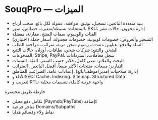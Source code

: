 # SouqPro — الميزات

- بنية متعددة البائعين: تسجيل، توثيق، موافقة، عمولة لكل بائع، سحب أرباح
- المنتجات: بسيطة/متغيرة، خصائص، صور، SKU، إدارة مخزون، حالات نشر
- الفئات والوسوم، سمات المنتج، مقارنة، مفضلة
- التسعير والعروض: خصومات كوبونية، خصومات مجدولة، أسعار جملة (اختياري)
- السلة والدفع: عناوين متعددة، رسوم شحن مرنة، ضرائب، مراجعة الطلب
- الشحن والتتبع: شركات شحن، نطاقات، أوزان، حالات التتبع
- المدفوعات: Stripe, PayPal، سجل معاملات، استردادات
- البحث والفلاتر: نصي كامل، فلاتر حسب السعر، الفئة، السمات
- التقارير: مبيعات، منتجات الأكثر مبيعاً، أفضل البائعين، الضرائب
- إدارة: صلاحيات (مدير/موظف/بائع)، إعدادات عامة، الضرائب، المناطق
- الأداء وSEO: Cache، Indexing، Sitemap، Structured Data
- التعريب وRTL: واجهة عربية كاملة، تنسيقات محلية

خارطة طريق مختصرة
- تكامل دفع محلي (Paymob/PayTabs) كإضافة
- متاجر فرعية Domains/Subpaths
- نقاط ولاء وقسائم هدايا
